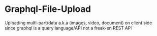 # Graphql-File-Upload
Uploading multi-part/data a.k.a (images, video, document) on client side since graphql is a query language/API not a freak-en REST API 

